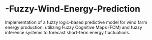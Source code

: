 # -Fuzzy-Wind-Energy-Prediction
Implementation of a fuzzy logic-based predictive model for wind farm energy production, utilizing Fuzzy Cognitive Maps (FCM) and fuzzy inference systems to forecast short-term energy fluctuations.
